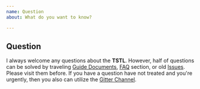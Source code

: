 ```yaml
---
name: Question
about: What do you want to know?

---
```


## Question
I always welcome any questions about the **TSTL**. However, half of questions can be solved by traveling [Guide Documents](https://github.com/samhon/tstl/wiki), [FAQ](https://github.com/samhon/tstl/wiki/FAQ) section, or old [Issues](https://github.com/samchon/tstl/search?type=Issues). Please visit them before. If you have a question have not treated and you're urgently, then you also can utilize the [Gitter Channel](https://gitter.im/samchon/tstl).